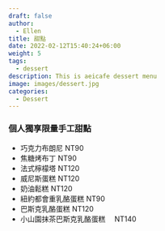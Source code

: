 ```yaml
---
draft: false
author:
  - Ellen
title: 甜點
date: 2022-02-12T15:40:24+06:00
weight: 5
tags:
  - dessert
description: This is aeicafe dessert menu
image: images/dessert.jpg
categories:
  - Dessert
---
```

### 個人獨享限量手工甜點

* 巧克力布朗尼     NT90
* 焦糖烤布丁    NT90
* 法式檸檬塔   NT120
* 威尼斯蛋糕     NT120
* 奶油鬆糕     NT120
* 紐約都會重乳酪蛋糕   NT90
* 巴斯克乳酪蛋糕      NT120
* 小山園抹茶巴斯克乳酪蛋糕　   NT140